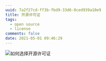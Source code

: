 ```yaml
---
uuid: 7a2f27cd-ff3b-fbd9-33d6-0ced939a10e9
title: 开源许可证
tags:
  - open source
  - license
comments: false
date: 2021-05-01 09:46:29
---
```


![如何选择开源许可证](https://www.ruanyifeng.com/blogimg/asset/201105/bg2011050101.png)